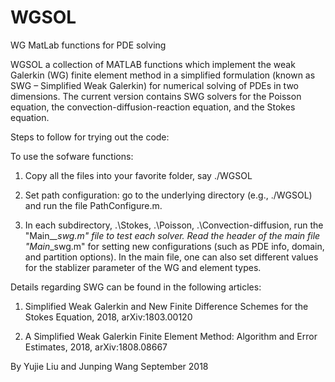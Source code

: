 # WGSOL
WG MatLab functions for PDE solving

WGSOL a collection of MATLAB functions which implement the weak Galerkin (WG) finite element method in a simplified formulation (known as SWG – Simplified Weak Galerkin) for numerical solving of PDEs in two dimensions. The current version contains SWG solvers for the Poisson equation, the convection-diffusion-reaction equation, and the Stokes equation.

Steps to follow for trying out the code:

To use the sofware functions:

1. Copy all the files into your favorite folder, say ./WGSOL

2. Set path configuration: go to the underlying directory (e.g., ./WGSOL) 
   and run the file PathConfigure.m.

3. In each subdirectory, .\Stokes, .\Poisson, .\Convection-diffusion,
    run the "Main_*_swg.m" file to test each solver. Read the header of the 
    main file "Main*_swg.m" for setting new configurations (such as PDE info, domain, 
    and partition options). In the main file, one can also set different 
    values for the stablizer parameter of the WG and element types.

Details regarding SWG can be found in the following articles:

1)  Simplified Weak Galerkin and New Finite Difference Schemes for the Stokes Equation, 
    2018, arXiv:1803.00120

2)  A Simplified Weak Galerkin Finite Element Method: Algorithm and Error Estimates,
    2018, arXiv:1808.08667
  


By Yujie Liu and Junping Wang
September 2018
